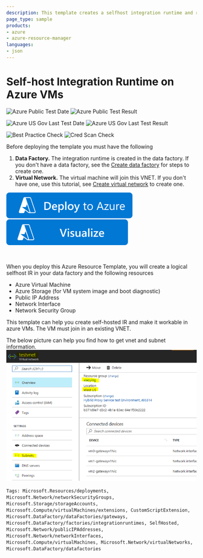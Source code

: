 ```yaml
---
description: This template creates a selfhost integration runtime and registers it on Azure virtual machines
page_type: sample
products:
- azure
- azure-resource-manager
languages:
- json
---
```

# Self-host Integration Runtime on Azure VMs

![Azure Public Test Date](https://azurequickstartsservice.blob.core.windows.net/badges/quickstarts/microsoft.compute/vms-with-selfhost-integration-runtime/PublicLastTestDate.svg)
![Azure Public Test Result](https://azurequickstartsservice.blob.core.windows.net/badges/quickstarts/microsoft.compute/vms-with-selfhost-integration-runtime/PublicDeployment.svg)

![Azure US Gov Last Test Date](https://azurequickstartsservice.blob.core.windows.net/badges/quickstarts/microsoft.compute/vms-with-selfhost-integration-runtime/FairfaxLastTestDate.svg)
![Azure US Gov Last Test Result](https://azurequickstartsservice.blob.core.windows.net/badges/quickstarts/microsoft.compute/vms-with-selfhost-integration-runtime/FairfaxDeployment.svg)

![Best Practice Check](https://azurequickstartsservice.blob.core.windows.net/badges/quickstarts/microsoft.compute/vms-with-selfhost-integration-runtime/BestPracticeResult.svg)
![Cred Scan Check](https://azurequickstartsservice.blob.core.windows.net/badges/quickstarts/microsoft.compute/vms-with-selfhost-integration-runtime/CredScanResult.svg)

Before deploying the template you must have the following

1. **Data Factory.** The integration runtime is created in the data factory. If you don't have a data factory,  see the [Create data factory](https://docs.microsoft.com/azure/data-factory/data-factory-move-data-between-onprem-and-cloud#create-data-factory) for steps to create one.
2. **Virtual Network.** The virtual machine will join this VNET. If you don't have one, use this tutorial, see [Create virtual network](https://docs.microsoft.com/azure/virtual-network/virtual-networks-create-vnet-arm-pportal#create-a-virtual-network) to create one.

[![Deploy To Azure](https://raw.githubusercontent.com/Azure/azure-quickstart-templates/master/1-CONTRIBUTION-GUIDE/images/deploytoazure.svg?sanitize=true)](https://portal.azure.com/#create/Microsoft.Template/uri/https%3A%2F%2Fraw.githubusercontent.com%2FAzure%2Fazure-quickstart-templates%2Fmaster%2Fquickstarts%2Fmicrosoft.compute%2Fvms-with-selfhost-integration-runtime%2Fazuredeploy.json)  [![Visualize](https://raw.githubusercontent.com/Azure/azure-quickstart-templates/master/1-CONTRIBUTION-GUIDE/images/visualizebutton.svg?sanitize=true)](http://armviz.io/#/?load=https%3A%2F%2Fraw.githubusercontent.com%2FAzure%2Fazure-quickstart-templates%2Fmaster%2Fquickstarts%2Fmicrosoft.compute%2Fvms-with-selfhost-integration-runtime%2Fazuredeploy.json)
    

    

When you deploy this Azure Resource Template, you will create a logical selfhost IR in your data factory and the following resources
- Azure Virtual Machine
- Azure Storage (for VM system image and boot diagnostic)
- Public IP Address
- Network Interface
- Network Security Group

This template can help you create self-hosted IR and make it workable in azure VMs. The VM must join in an existing VNET.

The below picture can help you find how to get vnet and subnet information.
![](images/vnet.png)

`Tags: Microsoft.Resources/deployments, Microsoft.Network/networkSecurityGroups, Microsoft.Storage/storageAccounts, Microsoft.Compute/virtualMachines/extensions, CustomScriptExtension, Microsoft.DataFactory/dataFactories/gateways, Microsoft.DataFactory/factories/integrationruntimes, SelfHosted, Microsoft.Network/publicIPAddresses, Microsoft.Network/networkInterfaces, Microsoft.Compute/virtualMachines, Microsoft.Network/virtualNetworks, Microsoft.DataFactory/datafactories`
